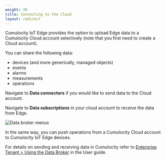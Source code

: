 ```yaml
---
weight: 30
title: Connecting to the Cloud
layout: redirect
---
```


Cumulocity IoT Edge provides the option to upload Edge data to a Cumulocity Cloud account selectively (note that you first need to create a Cloud account).

You can share the following data:

* devices (and more generically, managed objects)
* events
* alarms
* measurements
* operations

Navigate to **Data connectors** if you would like to send data to the Cloud account. 

Navigate to **Data subscriptions** in your cloud account to receive the data from Edge.

<img src="/guides/images/users-guide/data-broker-navigator.png" alt="Data broker menus">

In the same way, you can push operations from a Cumulocity Cloud account to Cumulocity IoT Edge devices.
 
For details on sending and receiving data in Cumulocity refer to [Enterprise Tenant > Using the Data Broker](/guides/users-guide/enterprise-edition#data-broker) in the User guide.







